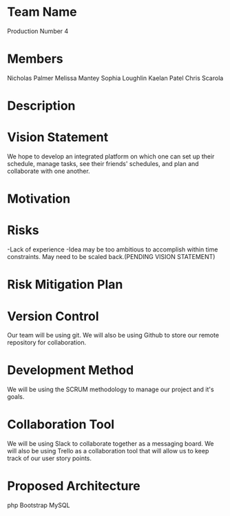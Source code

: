 # Team Name
Production Number 4

# Members
Nicholas Palmer
Melissa Mantey
Sophia Loughlin
Kaelan Patel
Chris Scarola

# Description

# Vision Statement
We hope to develop an integrated platform on which one can set up their schedule, manage tasks, see their friends' schedules, and plan and collaborate with one another. 
# Motivation

# Risks
-Lack of experience
-Idea may be too ambitious to accomplish within time constraints. May need to be scaled back.(PENDING VISION STATEMENT) 


# Risk Mitigation Plan

# Version Control
Our team will be using git. We will also be using Github to store our remote repository for collaboration. 

# Development Method
We will be using the SCRUM methodology to manage our project and it's goals. 

# Collaboration Tool
We will be using Slack to collaborate together as a messaging board. We will also be using Trello as a collaboration tool that will allow us to keep track of our user story points. 

# Proposed Architecture
php
Bootstrap
MySQL
